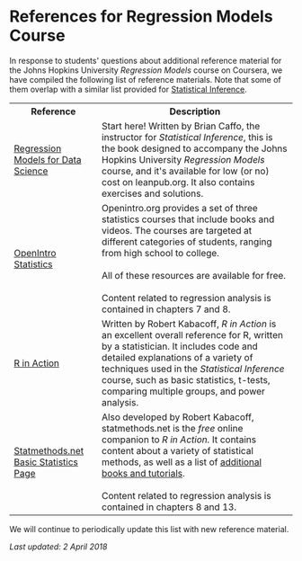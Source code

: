 # References for Regression Models Course

In response to students' questions about additional reference material for the Johns Hopkins University *Regression Models* course on Coursera, we have compiled the following list of reference materials. Note that some of them overlap with a similar list provided for [Statistical Inference](http://bit.ly/2c50sKo).

<table>
<tr><th>Reference</th><th>Description</th></tr>
<tr><td><a href="http://bit.ly/2Je2FBR"> Regression Models for Data Science </a></td><td>Start here! Written by Brian Caffo, the instructor for <em>Statistical Inference</em>, this is the book designed to accompany the Johns Hopkins University <em>Regression Models</em> course, and it's available for low (or no) cost on leanpub.org. It also contains exercises and solutions.</td></tr>
<tr><td><a href="http://bit.ly/2jTPJn8"> OpenIntro Statistics </a></td><td>Openintro.org provides a set of three statistics courses that include books and videos. The courses are targeted at different categories of students, ranging from high school to college. <br><br> All of these resources are available for free.<br><br> Content related to regression analysis is contained in chapters 7 and 8. </td></tr>
<tr><td> <a href="https://www.manning.com/books/r-in-action-second-edition"> R in Action</a></td><td>Written by Robert Kabacoff, <em>R in Action</em> is an excellent overall reference for R, written by a statistician. It includes code and detailed explanations of a variety of techniques used in the <em>Statistical Inference</em> course, such as basic statistics, t-tests, comparing multiple groups, and power analysis.</td></tr>
<tr><td><a href="http://statmethods.net/stats/index.html"> Statmethods.net Basic Statistics Page</a> </td><td>Also developed by Robert Kabacoff, statmethods.net is the <em>free</em> online companion to <em>R in Action.</em> It contains content about a variety of statistical methods, as well as a list of <a href="http://statmethods.net/about/books.html"> additional books and tutorials</a>.<br><br> Content related to regression analysis is contained in chapters 8 and 13.</td></tr>
</table>


We will continue to periodically update this list with new reference material.

*Last updated: 2 April 2018*
